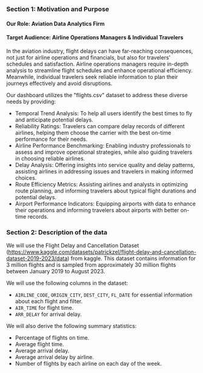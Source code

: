 ### Section 1: Motivation and Purpose

#### Our Role: Aviation Data Analytics Firm
#### Target Audience: Airline Operations Managers & Individual Travelers
In the aviation industry, flight delays can have far-reaching consequences, not just for airline operations and financials, but also for travelers' schedules and satisfaction. Airline operations managers require in-depth analysis to streamline flight schedules and enhance operational efficiency. Meanwhile, individual travelers seek reliable information to plan their journeys effectively and avoid disruptions.

Our dashboard utilizes the "flights.csv" dataset to address these diverse needs by providing:

- Temporal Trend Analysis: To help all users identify the best times to fly and anticipate potential delays.
- Reliability Ratings: Travelers can compare delay records of different airlines, helping them choose the carrier with the best on-time performance for their needs.
- Airline Performance Benchmarking: Enabling industry professionals to assess and improve operational strategies, while also guiding travelers in choosing reliable airlines.
- Delay Analysis: Offering insights into service quality and delay patterns, assisting airlines in addressing issues and travelers in making informed choices.
- Route Efficiency Metrics: Assisting airlines and analysts in optimizing route planning, and informing travelers about typical flight durations and potential delays.
- Airport Performance Indicators: Equipping airports with data to enhance their operations and informing travelers about airports with better on-time records.

### Section 2: Description of the data
We will use the Flight Delay and Cancellation Dataset
(https://www.kaggle.com/datasets/patrickzel/flight-delay-and-cancellation-dataset-2019-2023/data)
from kaggle.
This dataset contains information for 3 million flights and is sampled from approximately 30 million flights between January 2019 to August 2023.

We will use the following columns in the dataset:
- `AIRLINE_CODE`, `ORIGIN_CITY`, `DEST_CITY`, `FL_DATE` for essential information about each flight and filter.
- `AIR_TIME` for flight time.
- `ARR_DELAY` for arrival delay.

We will also derive the following summary statistics:
- Percentage of flights on time.
- Average flight time.
- Average arrival delay.
- Average arrival delay by airline.
- Number of flights by each airline on each day of the week.

